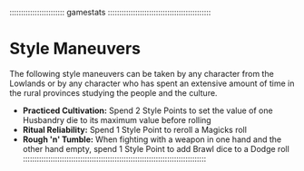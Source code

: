 :::::::::::::::::::::::: gamestats :::::::::::::::::::::::::::::::::::::::::::::
# Style Maneuvers

The following style maneuvers can be taken by any character from the Lowlands
or by any character who has spent an extensive amount of
time in the rural provinces studying the people and the culture.

  - **Practiced Cultivation:** Spend 2 Style Points to set the value of one Husbandry die to its maximum value before rolling
  - **Ritual Reliability:** Spend 1 Style Point to reroll a Magicks roll
  - **Rough 'n' Tumble:** When fighting with a weapon in one hand and the other hand empty, spend 1 Style Point to add Brawl dice to a Dodge roll
::::::::::::::::::::::::::::::::::::::::::::::::::::::::::::::::::::::::::::::::

